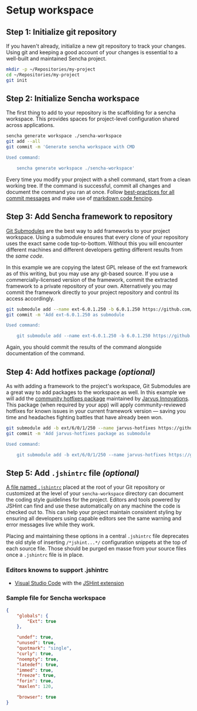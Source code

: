# Setup workspace

## Step 1: Initialize git repository

If you haven't already, initialize a new git repository to track your changes. Using git and keeping a good account of your changes is essential to a well-built and maintained Sencha project.

```bash
mkdir -p ~/Repositories/my-project
cd ~/Repositories/my-project
git init
```

## Step 2: Initialize Sencha workspace

The first thing to add to your repository is the scaffolding for a sencha workspace. This provides spaces for project-level configuration shared across applications.

```bash
sencha generate workspace ./sencha-workspace
git add --all
git commit -m 'Generate sencha workspace with CMD

Used command:

    sencha generate workspace ./sencha-workspace'
```

Every time you modify your project with a shell command, start from a clean working tree. If the command is successful, commit all changes and document the command you ran at once. Follow [best-practices for all commit messages](http://chris.beams.io/posts/git-commit/) and make use of [markdown code fencing](https://guides.github.com/features/mastering-markdown/#example-code).

## Step 3: Add Sencha framework to repository

[Git Submodules](https://git-scm.com/book/en/v2/Git-Tools-Submodules) are the best way to add frameworks to your project workspace. Using a submodule ensures that every clone of your repository uses the exact same code top-to-bottom. Without this you will encounter different machines and different developers getting different results from the *same code*.

In this example we are copying the latest GPL release of the ext framework as of this writing, but you may use any git-based source. If you use a commercially-licensed version of the framework, commit the extracted framework to a private repository of your own. Alternatively you may commit the framework directly to your project repository and control its access accordingly.

```bash
git submodule add --name ext-6.0.1.250 -b 6.0.1.250 https://github.com/JarvusInnovations/extjs.git ./sencha-workspace/ext-6.0.1.250
git commit -m 'Add ext-6.0.1.250 as submodule

Used command:

    git submodule add --name ext-6.0.1.250 -b 6.0.1.250 https://github.com/JarvusInnovations/extjs.git ./sencha-workspace/ext-6.0.1.250'
```

Again, you should commit the results of the command alongside documentation of the command.

## Step 4: Add hotfixes package *(optional)*

As with adding a framework to the project's workspace, Git Submodules are a great way to add packages to the workspace as well. In this example we will add the [community hotfixes package](https://github.com/JarvusInnovations/sencha-hotfixes) maintained by [Jarvus Innovations](http://jarv.us). This package (when required by your app) will apply community-reviewed hotfixes for known issues in your current framework version — saving you time and headaches fighting battles that have already been won.

```bash
git submodule add -b ext/6/0/1/250 --name jarvus-hotfixes https://github.com/JarvusInnovations/sencha-hotfixes.git ./sencha-workspace/packages/jarvus-hotfixes
git commit -m 'Add jarvus-hotfixes package as submodule

Used command:

    git submodule add -b ext/6/0/1/250 --name jarvus-hotfixes https://github.com/JarvusInnovations/sencha-hotfixes.git ./sencha-workspace/packages/jarvus-hotfixes'
```

## Step 5: Add `.jshintrc` file *(optional)*

[A file named `.jshintrc`](https://github.com/jshint/jshint/blob/master/examples/.jshintrc) placed at the root of your Git repository or customized at the level of your `sencha-workspace` directory can document the coding style guidelines for the project. Editors and tools powered by JSHint can find and use these automatically on any machine the code is checked out to. This can help your project maintain consistent styling by ensuring all developers using capable editors see the same warning and error messages live while they work.

Placing and maintaining these options in a central `.jshintrc` file deprecates the old style of inserting `/*jshint...*/` configuration snippets at the top of each source file. Those should be purged en masse from your source files once a `.jshintrc` file is in place.

### Editors knowns to support .jshintrc

- [Visual Studio Code](https://code.visualstudio.com/) with the [JSHint extension](https://marketplace.visualstudio.com/items?itemName=dbaeumer.jshint)

### Sample file for Sencha workspace

```json
{
    "globals": {
        "Ext": true
    },

    "undef": true,
    "unused": true,
    "quotmark": "single",
    "curly": true,
    "noempty": true,
    "latedef": true,
    "immed": true,
    "freeze": true,
    "forin": true,
    "maxlen": 120,

    "browser": true
}
```
